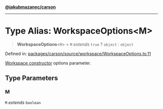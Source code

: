 [**@jakubmazanec/carson**](../README.md)

---

# Type Alias: WorkspaceOptions\<M\>

> **WorkspaceOptions**\<`M`\> = `M` _extends_ `true` ? `object` : `object`

Defined in:
[packages/carson/source/workspace/WorkspaceOptions.ts:11](https://github.com/jakubmazanec/tools/blob/6fe16df773d5da14c29261ea934e72b3f99fabb7/packages/carson/source/workspace/WorkspaceOptions.ts#L11)

[Workspace constructor](../classes/Workspace.md#constructor) options parameter.

## Type Parameters

### M

`M` _extends_ `boolean`
